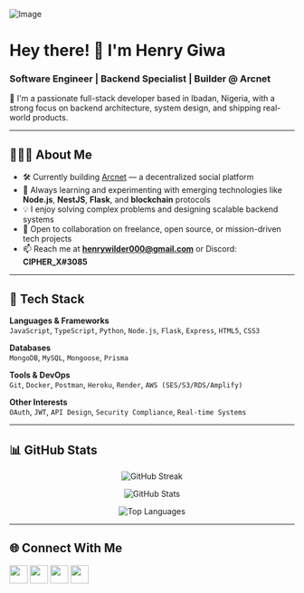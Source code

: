 ![Image](https://github.com/user-attachments/assets/c92761ca-b5c4-4233-b3da-82e3e2717919.png)

# Hey there! 👋 I'm Henry Giwa

### Software Engineer | Backend Specialist | Builder @ Arcnet

🚀 I'm a passionate full-stack developer based in Ibadan, Nigeria, with a strong focus on backend architecture, system design, and shipping real-world products.

---

## 👨🏾‍💻 About Me

- 🛠️ Currently building [Arcnet](https://arcnetlabs.com) — a decentralized social platform
- 🧠 Always learning and experimenting with emerging technologies like **Node.js**, **NestJS**, **Flask**, and **blockchain** protocols
- 💡 I enjoy solving complex problems and designing scalable backend systems
- 🤝 Open to collaboration on freelance, open source, or mission-driven tech projects
- 📫 Reach me at **henrywilder000@gmail.com** or Discord: **CIPHER_X#3085**

---

## 🔧 Tech Stack

**Languages & Frameworks**  
`JavaScript`, `TypeScript`, `Python`, `Node.js`, `Flask`, `Express`, `HTML5`, `CSS3`

**Databases**  
`MongoDB`, `MySQL`, `Mongoose`, `Prisma`

**Tools & DevOps**  
`Git`, `Docker`, `Postman`, `Heroku`, `Render`, `AWS (SES/S3/RDS/Amplify)`

**Other Interests**  
`OAuth`, `JWT`, `API Design`, `Security Compliance`, `Real-time Systems`

---

## 📊 GitHub Stats

<p align="center">
  <img src="https://github-readme-streak-stats.herokuapp.com/?user=CIPHER-000&theme=tokyonight&hide_border=true" alt="GitHub Streak"/>
</p>

<p align="center">
  <img src="https://github-readme-stats.vercel.app/api?username=CIPHER-000&show_icons=true&theme=tokyonight&hide_border=true" alt="GitHub Stats"/>
</p>

<p align="center">
  <img src="https://github-readme-stats.vercel.app/api/top-langs/?username=CIPHER-000&layout=compact&theme=tokyonight&hide_border=true" alt="Top Languages"/>
</p>

---

## 🌐 Connect With Me

<p align="left">
  <a href="https://discord.com/users/CIPHER-000#3085" target="_blank"><img src="https://raw.githubusercontent.com/danielcranney/readme-generator/main/public/icons/socials/discord.svg" width="32" height="32"/></a>
  <a href="https://www.github.com/CIPHER-000" target="_blank"><img src="https://raw.githubusercontent.com/danielcranney/readme-generator/main/public/icons/socials/github.svg" width="32" height="32"/></a>
  <a href="https://www.linkedin.com/in/giwahenry" target="_blank"><img src="https://raw.githubusercontent.com/danielcranney/readme-generator/main/public/icons/socials/linkedin.svg" width="32" height="32"/></a>
  <a href="https://www.twitter.com/Henry_Wi1der" target="_blank"><img src="https://raw.githubusercontent.com/danielcranney/readme-generator/main/public/icons/socials/twitter.svg" width="32" height="32"/></a>
</p>
